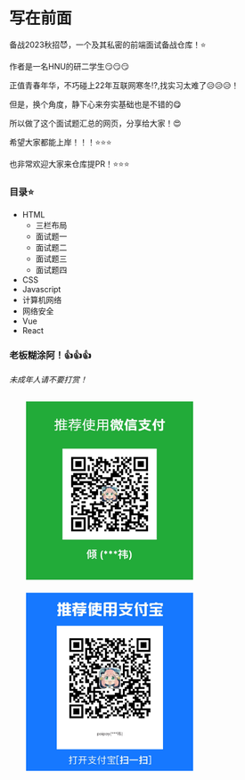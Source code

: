 # 写在前面
备战2023秋招:smiling_imp:，一个及其私密的前端面试备战仓库！:star:

作者是一名HNU的研二学生:smirk::smirk::smirk:

正值青春年华，不巧碰上22年互联网寒冬:interrobang:,找实习太难了:disappointed_relieved::disappointed_relieved::disappointed_relieved:！

但是，换个角度，静下心来夯实基础也是不错的:yum:

所以做了这个面试题汇总的网页，分享给大家！:heart_eyes:

希望大家都能上岸！！！:star::star::star:

也非常欢迎大家来仓库提PR！:star::star::star:
### 目录:star:
- HTML
  - 三栏布局
  - 面试题一
  - 面试题二
  - 面试题三
  - 面试题四
- CSS
- Javascript
- 计算机网络
- 网络安全
- Vue
- React

### 老板糊涂阿！:+1::+1::+1:
*未成年人请不要打赏！*

<div style="margin:20px;">
  <img src='/weixin.jpg' style="width:300px;height:320px;margin:10px;">
  <img src='/zhifubao.jpg' style="width:300px;height:320px;margin:10px;">
</div>
